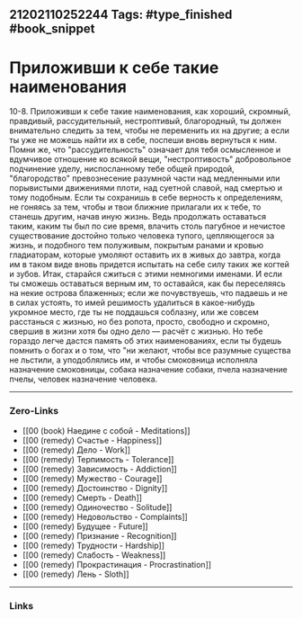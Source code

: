 21202110252244
Tags: #type_finished #book_snippet 
---
# Приложивши к себе такие наименования

 10-8. Приложивши к себе такие наименования, как хороший, скромный, правдивый, рассудительный, нестроптивый, благородный, ты должен внимательно следить за тем, чтобы не переменить их на другие; а если ты уже не можешь найти их в себе, поспеши вновь вернуться к ним. Помни же, что "рассудительность" означает для тебя осмысленное и вдумчивое отношение ко всякой вещи, "нестроптивость"  добровольное подчинение уделу, ниспосланному тебе общей природой, "благородство"  превознесение разумной части над медленными или порывистыми движениями плоти, над суетной славой, над смертью и тому подобным. Если ты сохранишь в себе верность к определениям, не гоняясь за тем, чтобы и твои ближние прилагали их к тебе, то станешь другим, начав иную жизнь. Ведь продолжать оставаться таким, каким ты был по сие время, влачить столь пагубное и нечистое существование достойно только человека тупого, цепляющегося за жизнь, и подобного тем полуживым, покрытым ранами и кровью гладиаторам, которые умоляют оставить их в живых до завтра, когда им в таком виде вновь придется испытать на себе силу таких же когтей и зубов. Итак, старайся сжиться с этими немногими именами. И если ты сможешь оставаться верным им, то оставайся, как бы переселяясь на некие острова блаженных; если же почувствуешь, что падаешь и не в силах устоять, то имей решимость удалиться в какое-нибудь укромное место, где ты не поддашься соблазну, или же совсем расстанься с жизнью, но без ропота, просто, свободно и скромно, свершив в жизни хотя бы одно дело — расчёт с жизнью. Но тебе гораздо легче дастся память об этих наименованиях, если ты будешь помнить о богах и о том, что "ни желают, чтобы все разумные существа не льстили, а уподоблялись им, и чтобы смоковница исполняла назначение смоковницы, собака  назначение собаки, пчела  назначение пчелы, человек  назначение человека. 

---
### Zero-Links
 - [[00 (book) Наедине с собой - Meditations]]
 - [[00 (remedy) Счастье - Happiness]]
 - [[00 (remedy) Дело - Work]]
 - [[00 (remedy) Терпимость - Tolerance]]
 - [[00 (remedy) Зависимость - Addiction]]
 - [[00 (remedy) Мужество - Courage]]
 - [[00 (remedy) Достоинство - Dignity]]
 - [[00 (remedy) Смерть - Death]]
 - [[00 (remedy) Одиночество - Solitude]]
 - [[00 (remedy) Недовольство - Complaints]]
 - [[00 (remedy) Будущее - Future]]
 - [[00 (remedy) Признание - Recognition]]
 - [[00 (remedy) Трудности - Hardship]]
 - [[00 (remedy) Слабость - Weakness]]
 - [[00 (remedy) Прокрастинация - Procrastination]]
 - [[00 (remedy) Лень - Sloth]]
---
### Links
